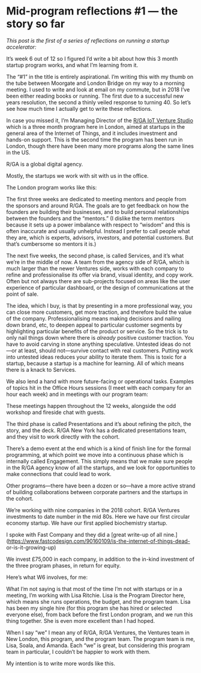 # Mid-program reflections #1 — the story so far

_This post is the first of a series of reflections on running a startup
accelerator:_

It’s week 6 out of 12 so I figured I’d write a bit about how this 3 month
startup program works, and what I’m learning from it.

The “#1” in the title is entirely aspirational. I’m writing this with my thumb
on the tube between Moorgate and London Bridge on my way to a morning meeting.
I used to write and look at email on my commute, but in 2018 I’ve been either
reading books or running. The first due to a successful new years resolution,
the second a thinly veiled response to turning 40. So let’s see how much time
I actually get to write these reflections.

In case you missed it, I’m Managing Director of the [R/GA IoT Venture
Studio](https://www.rgaiot.com) which is a three month program here in London,
aimed at startups in the general area of the Internet of Things, and it
includes investment and hands-on support. This is the second time the program
has been run in London, though there have been many more programs along the
same lines in the US.

R/GA is a global digital agency.

Mostly, the startups we work with sit with us in the office.

The London program works like this:

The first three weeks are dedicated to meeting mentors and people from the
sponsors and around R/GA. The goals are to get feedback on how the founders
are building their businesses, and to build personal relationships between the
founders and the “mentors.” (I dislike the term mentors because it sets up a
power imbalance with respect to “wisdom” and this is often inaccurate and
usually unhelpful. Instead I prefer to call people what they are, which is
experts, advisors, investors, and potential customers. But that’s cumbersome
so mentors it is.)

The next five weeks, the second phase, is called Services, and it’s what we’re
in the middle of now. A team from the agency side of R/GA, which is much
larger than the newer Ventures side, works with each company to refine and
professionalise its offer via brand, visual identity, and copy work. Often but
not always there are sub-projects focused on areas like the user experience of
particular dashboard, or the design of communications at the point of sale.

The idea, which I buy, is that by presenting in a more professional way, you
can close more customers, get more traction, and therefore build the value of
the company. Professionalising means making decisions and nailing down brand,
etc, to deepen appeal to particular customer segments by highlighting
particular benefits of the product or service. So the trick is to only nail
things down where there is _already_ positive customer traction. You have to
avoid carving in stone anything speculative. Untested ideas do not—or at
least, should not—survive contact with real customers. Putting work into
untested ideas reduces your ability to iterate them. This is toxic for a
startup, because a startup is a machine for learning. All of which means there
is a knack to Services.

We also lend a hand with more future-facing or operational tasks. Examples of
topics hit in the Office Hours sessions (I meet with each company for an hour
each week) and in meetings with our program team:

These meetings happen throughout the 12 weeks, alongside the odd workshop and
fireside chat with guests.

The third phase is called Presentations and it’s about refining the pitch, the
story, and the deck. R/GA New York has a dedicated presentations team, and
they visit to work directly with the cohort.

There’s a demo event at the end which is a kind of finish line for the formal
programming, at which point we move into a continuous phase which is
internally called Engagement. This simply means that we make sure people in
the R/GA agency know of all the startups, and we look for opportunities to
make connections that could lead to work.

Other programs—there have been a dozen or so—have a more active strand of
building collaborations between corporate partners and the startups in the
cohort.

We’re working with nine companies in the 2018 cohort. R/GA Ventures
investments to date number in the mid 80s. Here we have our first circular
economy startup. We have our first applied biochemistry startup.

I spoke with Fast Company and they did a [great write-up of all
nine.](https://www.fastcodesign.com/90160109/is-the-internet-of-things-dead-
or-is-it-growing-up)

We invest £75,000 in each company, in addition to the in-kind investment of
the three program phases, in return for equity.

Here’s what W6 involves, for me:

What I’m not saying is that most of the time I’m not with startups or in a
meeting, I’m working with Lisa Ritchie. Lisa is the Program Director here,
which means she runs operations, the budget, and the program team. Lisa has
been my single hire (for this program she has hired or selected everyone
else), from back before the first London program, and we run this thing
together. She is even more excellent than I had hoped.

When I say “we” I mean any of R/GA, R/GA Ventures, the Ventures team in New
London, this program, and the program team. The program team is me, Lisa,
Soala, and Amanda. Each “we” is great, but considering this program team in
particular, I couldn’t be happier to work with them.

My intention is to write more words like this.
